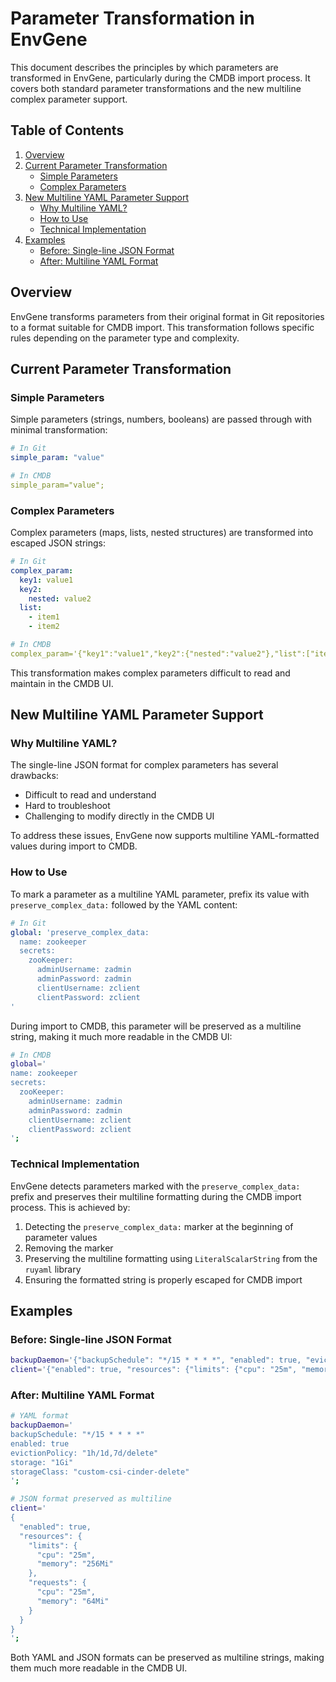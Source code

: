# Parameter Transformation in EnvGene

This document describes the principles by which parameters are transformed in EnvGene, particularly during the CMDB import process. It covers both standard parameter transformations and the new multiline complex parameter support.

## Table of Contents

1. [Overview](#overview)
2. [Current Parameter Transformation](#current-parameter-transformation)
   - [Simple Parameters](#simple-parameters)
   - [Complex Parameters](#complex-parameters)
3. [New Multiline YAML Parameter Support](#new-multiline-yaml-parameter-support)
   - [Why Multiline YAML?](#why-multiline-yaml)
   - [How to Use](#how-to-use)
   - [Technical Implementation](#technical-implementation)
4. [Examples](#examples)
   - [Before: Single-line JSON Format](#before-single-line-json-format)
   - [After: Multiline YAML Format](#after-multiline-yaml-format)

## Overview

EnvGene transforms parameters from their original format in Git repositories to a format suitable for CMDB import. This transformation follows specific rules depending on the parameter type and complexity.

## Current Parameter Transformation

### Simple Parameters

Simple parameters (strings, numbers, booleans) are passed through with minimal transformation:

```yaml
# In Git
simple_param: "value"

# In CMDB
simple_param="value";
```

### Complex Parameters

Complex parameters (maps, lists, nested structures) are transformed into escaped JSON strings:

```yaml
# In Git
complex_param:
  key1: value1
  key2: 
    nested: value2
  list:
    - item1
    - item2

# In CMDB
complex_param='{"key1":"value1","key2":{"nested":"value2"},"list":["item1","item2"]}';
```

This transformation makes complex parameters difficult to read and maintain in the CMDB UI.

## New Multiline YAML Parameter Support

### Why Multiline YAML?

The single-line JSON format for complex parameters has several drawbacks:
- Difficult to read and understand
- Hard to troubleshoot
- Challenging to modify directly in the CMDB UI

To address these issues, EnvGene now supports multiline YAML-formatted values during import to CMDB.

### How to Use

To mark a parameter as a multiline YAML parameter, prefix its value with `preserve_complex_data:` followed by the YAML content:

```yaml
# In Git
global: 'preserve_complex_data:
  name: zookeeper
  secrets:
    zooKeeper:
      adminUsername: zadmin
      adminPassword: zadmin
      clientUsername: zclient
      clientPassword: zclient
'
```

During import to CMDB, this parameter will be preserved as a multiline string, making it much more readable in the CMDB UI:

```bash
# In CMDB
global='
name: zookeeper
secrets:
  zooKeeper:
    adminUsername: zadmin
    adminPassword: zadmin
    clientUsername: zclient
    clientPassword: zclient
';
```

### Technical Implementation

EnvGene detects parameters marked with the `preserve_complex_data:` prefix and preserves their multiline formatting during the CMDB import process. This is achieved by:

1. Detecting the `preserve_complex_data:` marker at the beginning of parameter values
2. Removing the marker
3. Preserving the multiline formatting using `LiteralScalarString` from the `ruyaml` library
4. Ensuring the formatted string is properly escaped for CMDB import

## Examples

### Before: Single-line JSON Format

```bash
backupDaemon='{"backupSchedule": "*/15 * * * *", "enabled": true, "evictionPolicy": "1h/1d,7d/delete", "storage": "1Gi", "storageClass": "custom-csi-cinder-delete"}';
client='{"enabled": true, "resources": {"limits": {"cpu": "25m", "memory": "256Mi"}, "requests": {"cpu": "25m", "memory": "64Mi"}}}';
```

### After: Multiline YAML Format

```bash
# YAML format
backupDaemon='
backupSchedule: "*/15 * * * *"
enabled: true
evictionPolicy: "1h/1d,7d/delete"
storage: "1Gi"
storageClass: "custom-csi-cinder-delete"
';

# JSON format preserved as multiline
client='
{
  "enabled": true,
  "resources": {
    "limits": {
      "cpu": "25m",
      "memory": "256Mi"
    },
    "requests": {
      "cpu": "25m",
      "memory": "64Mi"
    }
  }
}
';
```

Both YAML and JSON formats can be preserved as multiline strings, making them much more readable in the CMDB UI.


